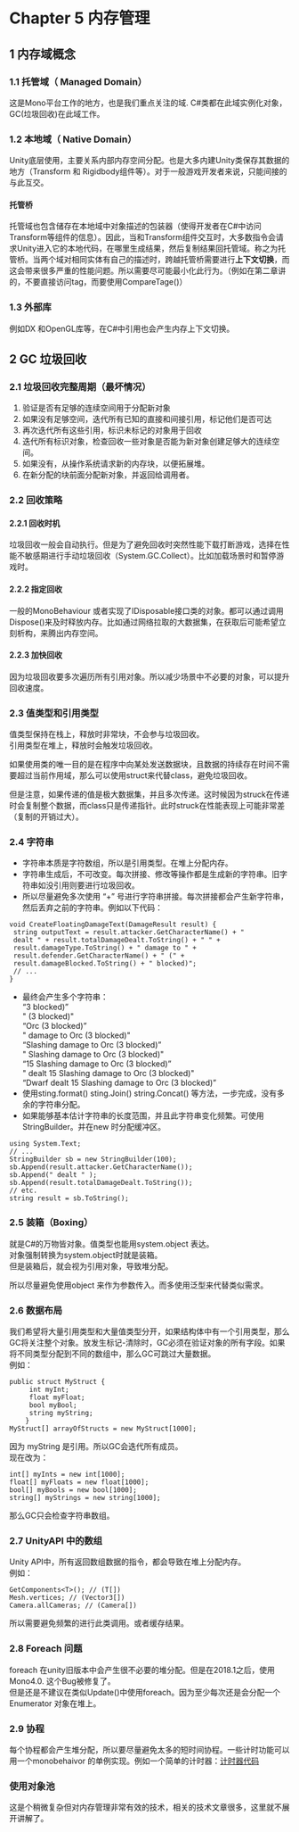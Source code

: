 
# Chapter 5 内存管理

## 1 内存域概念

### 1.1 托管域（ Managed Domain）

这是Mono平台工作的地方，也是我们重点关注的域. C#类都在此域实例化对象，GC(垃圾回收)在此域工作。

### 1.2 本地域（ Native Domain）

Unity底层使用，主要关系内部内存空间分配。也是大多内建Unity类保存其数据的地方（Transform 和 Rigidbody组件等）。对于一般游戏开发者来说，只能间接的与此互交。

#### 托管桥

托管域也包含储存在本地域中对象描述的包装器（使得开发者在C#中访问Transform等组件的信息）。因此，当和Transform组件交互时，大多数指令会请求Unity进入它的本地代码，在哪里生成结果，然后复制结果回托管域。称之为托管桥。当两个域对相同实体有自己的描述时，跨越托管桥需要进行**上下文切换**，而这会带来很多严重的性能问题。所以需要尽可能最小化此行为。（例如在第二章讲的，不要直接访问tag，而要使用CompareTage()）

### 1.3 外部库

例如DX 和OpenGL库等，在C#中引用也会产生内存上下文切换。

## 2 GC 垃圾回收

### 2.1 垃圾回收完整周期（最坏情况）

1.  验证是否有足够的连续空间用于分配新对象
2.  如果没有足够空间，迭代所有已知的直接和间接引用，标记他们是否可达
3.  再次迭代所有这些引用，标识未标记的对象用于回收
4.  迭代所有标识对象，检查回收一些对象是否能为新对象创建足够大的连续空间。
5.  如果没有，从操作系统请求新的内存块，以便拓展堆。
6.  在新分配的块前面分配新对象，并返回给调用者。

### 2.2 回收策略

#### 2.2.1 回收时机

垃圾回收一般会自动执行。但是为了避免回收时突然性能下载打断游戏，选择在性能不敏感期进行手动垃圾回收（System.GC.Collect）。比如加载场景时和暂停游戏时。

#### 2.2.2 指定回收

一般的MonoBehaviour 或者实现了IDisposable接口类的对象。都可以通过调用Dispose()来及时释放内存。比如通过网络拉取的大数据集，在获取后可能希望立刻析构，来腾出内存空间。

#### 2.2.3 加快回收

因为垃圾回收要多次遍历所有引用对象。所以减少场景中不必要的对象，可以提升回收速度。

### 2.3 值类型和引用类型

值类型保持在栈上，释放时非常块，不会参与垃圾回收。\
引用类型在堆上，释放时会触发垃圾回收。

如果使用类的唯一目的是在程序中向某处发送数据块，且数据的持续存在时间不需要超过当前作用域，那么可以使用struct来代替class，避免垃圾回收。

但是注意，如果传递的值是极大数据集，并且多次传递。这时候因为struck在传递时会复制整个数据，而class只是传递指针。此时struck在性能表现上可能非常差（复制的开销过大）。

### 2.4 字符串

*   字符串本质是字符数组，所以是引用类型。在堆上分配内存。
*   字符串生成后，不可改变。每次拼接、修改等操作都是生成新的字符串。旧字符串如没引用则要进行垃圾回收。
*   所以尽量避免多次使用 “+” 号进行字符串拼接。每次拼接都会产生新字符串，然后丢弃之前的字符串。例如以下代码：

<!---->

    void CreateFloatingDamageText(DamageResult result) {
     string outputText = result.attacker.GetCharacterName() + "
     dealt " + result.totalDamageDealt.ToString() + " " +
     result.damageType.ToString() + " damage to " +
     result.defender.GetCharacterName() + " (" +
     result.damageBlocked.ToString() + " blocked)";
     // ...
    }

*   最终会产生多个字符串：\
    “3 blocked)”\
    " (3 blocked)"\
    “Orc (3 blocked)”\
    " damage to Orc (3 blocked)"\
    “Slashing damage to Orc (3 blocked)”\
    " Slashing damage to Orc (3 blocked)"\
    “15 Slashing damage to Orc (3 blocked)”\
    " dealt 15 Slashing damage to Orc (3 blocked)"\
    “Dwarf dealt 15 Slashing damage to Orc (3 blocked)”
*   使用sting.format() sting.Join() string.Concat() 等方法，一步完成，没有多余的字符串分配。
*   如果能够基本估计字符串的长度范围，并且此字符串变化频繁。可使用StringBuilder。并在new 时分配缓冲区。

<!---->

    using System.Text;
    // ...
    StringBuilder sb = new StringBuilder(100);
    sb.Append(result.attacker.GetCharacterName());
    sb.Append(" dealt " );
    sb.Append(result.totalDamageDealt.ToString());
    // etc.
    string result = sb.ToString();

### 2.5 装箱（Boxing）

就是C#的万物皆对象。值类型也能用system.object 表达。\
对象强制转换为system.object时就是装箱。\
但是装箱后，就会视为引用对象，导致堆分配。

所以尽量避免使用object 来作为参数传入。而多使用泛型来代替类似需求。

### 2.6 数据布局

我们希望将大量引用类型和大量值类型分开，如果结构体中有一个引用类型，那么GC将关注整个对象。放发生标记-清除时，GC必须在验证对象的所有字段。如果将不同类型分配到不同的数组中，那么GC可跳过大量数据。\
例如：

    public struct MyStruct {
    	 int myInt;
    	 float myFloat;
    	 bool myBool;
    	 string myString;
    	}
    MyStruct[] arrayOfStructs = new MyStruct[1000];

因为 myString 是引用。所以GC会迭代所有成员。\
现在改为：

    int[] myInts = new int[1000];
    float[] myFloats = new float[1000];
    bool[] myBools = new bool[1000];
    string[] myStrings = new string[1000];

那么GC只会检查字符串数组。

### 2.7 UnityAPI 中的数组

Unity API中，所有返回数组数据的指令，都会导致在堆上分配内存。\
例如：

    GetComponents<T>(); // (T[])
    Mesh.vertices; // (Vector3[])
    Camera.allCameras; // (Camera[])

所以需要避免频繁的进行此类调用。或者缓存结果。

### 2.8 Foreach 问题

foreach 在unity旧版本中会产生很不必要的堆分配。但是在2018.1之后，使用Mono4.0. 这个Bug被修复了。\
但是还是不建议在类似Update()中使用foreach。因为至少每次还是会分配一个Enumerator 对象在堆上。

### 2.9 协程

每个协程都会产生堆分配，所以要尽量避免太多的短时间协程。一些计时功能可以用一个monobehaivor 的单例实现。例如一个简单的计时器：[计时器代码](https://blog.csdn.net/zzyynn_bb/article/details/117793046)

### 使用对象池

这是个稍微复杂但对内存管理非常有效的技术，相关的技术文章很多，这里就不展开讲解了。
